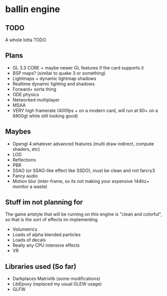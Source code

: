 # ballin engine

## TODO
A whole lotta TODO

## Plans
* GL 3.3 CORE + maybe newer GL features if the card supports it
* BSP maps? (similar to quake 3 or something)
* Lightmaps + dynamic lightmap shadows
* Realtime dynamic lighting and shadows
* Forward+ sorta thing
* ODE physics
* Networked multiplayer
* MSAA
* VERY high framerate (400fps + on a modern card, will run at 60+ on a 8800gt while still looking good)

## Maybes
* Opengl 4.whatever advanced features (multi draw indirect, compute shaders, etc)
* LOD
* Reflections
* PBR
* SSAO (or SSAO-like effect like SSDO), must be clean and not farcry3
* Fancy audio
* Motion blur (inter-frame, so its not making your expensive 144hz+ monitor a waste)

## Stuff im not planning for
The game artstyle that will be running on this engine is "clean and colorful", so that is the sort of effects im implementing
* Volumetrics
* Loads of alpha blended particles
* Loads of decals
* Really any CPU intensive effects
* VR

## Libraries used (So far)
* Darkplaces Matrixlib (some modifications)
* LibEpoxy (replaced my usual GLEW usage)
* GLFW
